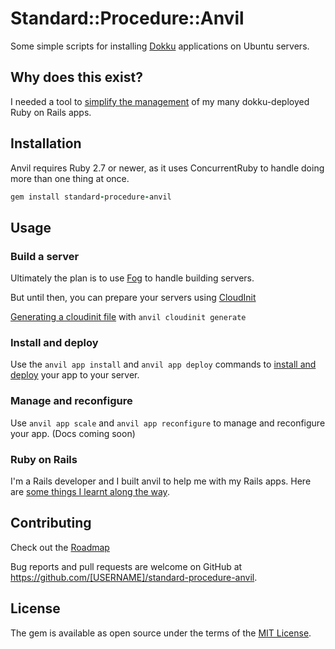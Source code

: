 # Standard::Procedure::Anvil

Some simple scripts for installing [Dokku](https://dokku.com) applications on Ubuntu servers.

## Why does this exist?

I needed a tool to [simplify the management](/docs/why.md) of my many dokku-deployed Ruby on Rails apps.

## Installation

Anvil requires Ruby 2.7 or newer, as it uses ConcurrentRuby to handle doing more than one thing at once.

```ruby
gem install standard-procedure-anvil
```

## Usage

### Build a server

Ultimately the plan is to use [Fog](https://github.com/fog/fog) to handle building servers.

But until then, you can prepare your servers using [CloudInit](https://cloudinit.readthedocs.io/en/latest/)

[Generating a cloudinit file](/docs/cloudinit.md) with `anvil cloudinit generate`

### Install and deploy

Use the `anvil app install` and `anvil app deploy` commands to [install and deploy](/docs/app.md) your app to your server.

### Manage and reconfigure

Use `anvil app scale` and `anvil app reconfigure` to manage and reconfigure your app.  (Docs coming soon)

### Ruby on Rails

I'm a Rails developer and I built anvil to help me with my Rails apps.  Here are [some things I learnt along the way](/docs/ruby-on-rails.md).

## Contributing

Check out the [Roadmap](/docs/roadmap.md)

Bug reports and pull requests are welcome on GitHub at https://github.com/[USERNAME]/standard-procedure-anvil.

## License

The gem is available as open source under the terms of the [MIT License](https://opensource.org/licenses/MIT).
